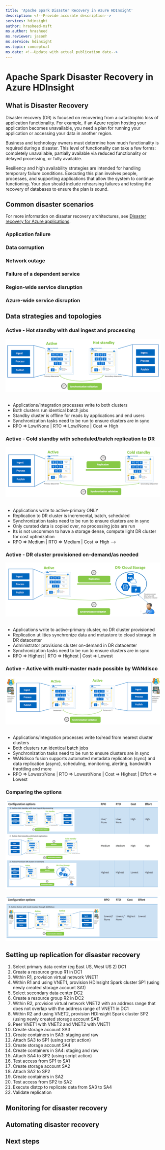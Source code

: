 ```yaml
---
title: 'Apache Spark Disaster Recovery in Azure HDInsight'
description: <!--Provide accurate description-->
services: hdinsight
author: hrasheed-msft
ms.author: hrasheed
ms.reviewer: jasonh
ms.service: hdinsight
ms.topic: conceptual
ms.date: <!--Update with actual publication date-->
---
```

# Apache Spark Disaster Recovery in Azure HDInsight


## What is Disaster Recovery

Disaster recovery (DR) is focused on recovering from a catastrophic loss of application functionality. For example, if an Azure region hosting your application becomes unavailable, you need a plan for running your application or accessing your data in another region.

Business and technology owners must determine how much functionality is required during a disaster. This level of functionality can take a few forms: completely unavailable, partially available via reduced functionality or delayed processing, or fully available.

Resiliency and high availability strategies are intended for handling temporary failure conditions. Executing this plan involves people, processes, and supporting applications that allow the system to continue functioning. Your plan should include rehearsing failures and testing the recovery of databases to ensure the plan is sound.

## Common disaster scenarios

For more information on disaster recovery architectures, see [Disaster recovery for Azure applications](https://docs.microsoft.com/azure/architecture/resiliency/disaster-recovery-azure-applications).


### Application failure

### Data corruption

### Network outage

### Failure of a dependent service

### Region-wide service disruption

### Azure-wide service disruption

## Data strategies and topologies

### Active - Hot standby with dual ingest and processing


![8-replicate-option1](./media/apache-spark-disaster-recovery/8-option-1-active-dual-ingest.png)
<br><br>
- Applications/integration processes write to both clusters
- Both clusters run identical batch jobs
- Standby cluster is offline for reads by applications and end users
- Synchronization tasks need to be run to ensure clusters are in sync
- RPO => Low/None | RTO => Low/None | Cost => High


### Active - Cold standby with scheduled/batch replication to DR


![8-replicate-option2](./media/apache-spark-disaster-recovery/8-option-2-active-cold-standby.png)
<br><br>
- Applications write to active-primary ONLY
- Replication to DR cluster is incremental, batch, scheduled
- Synchronization tasks need to be run to ensure clusters are in sync
- Only curated data is copied over, no processing jobs are run
- Its is not uncommon to have a storage dense, compute light DR cluster for cost optimization
- RPO => Medium | RTO => Medium | Cost => High
-->

### Active - DR cluster provisioned on-demand/as needed

![8-replicate-option3](./media/apache-spark-disaster-recovery/8-option-3-active-don-demand-dr.png)
<br><br>
- Applications write to active-primary cluster, no DR cluster provisioned
- Replication utilities synchronize data and metastore to cloud storage in DR datacenter
- Administrator provisions cluster on-demand in DR datacenter
- Synchronization tasks need to be run to ensure clusters are in sync
 - RPO => Highest | RTO => Highest | Cost => Lowest

### Active - Active with multi-master made possible by WANdisco

![8-replicate-option4](./media/apache-spark-disaster-recovery/8-option-4-active-active.png)
<br><br>
- Applications/integration processes write to/read from nearest cluster clusters
- Both clusters run identical batch jobs
- Synchronization tasks need to be run to ensure clusters are in sync
- WANdisco fusion supports automated metadata replication (sync) and data replication (async), scheduling, monitoring, alerting, bandwidth throttling and more
 - RPO => Lowest/None | RTO => Lowest/None | Cost => Highest | Effort => Lowest

### Comparing the options

![8-compare-1](./media/apache-spark-disaster-recovery/8-comparing-1.png)
<br><br>
![8-compare-2](./media/apache-spark-disaster-recovery/8-comparing-2.png)


## Setting up replication for disaster recovery

1. Select primary data center (eg East US, West US 2) DC1
1. Create a resource group R1 in DC1
1. Within R1, provision virtual network VNET1
1. Within R1 and using VNET1, provision HDInsight Spark cluster SP1 (using newly created storage account SA1)
1. Select secondary data center DC2
1. Create a resource group R2 in DC2
1. Within R2, provision virtual network VNET2 with an address range that does not overlap with the address range of VNET1 in DC1
1. Within R2 and using VNET2, provision HDInsight Spark cluster SP2 (using newly created storage account SA1)
1. Peer VNET1 with VNET2 and VNET2 with VNET1
1. Create storage account SA3
1. Create containers in SA3: staging and raw
1. Attach SA3 to SP1 (using script action)
1. Create storage account SA4
1. Create containers in SA4: staging and raw
1. Attach SA4 to SP2 (using script action)
1. Test access from SP1 to SA1
1. Create storage account SA2
1. Attach SA2 to SP2
1. Create containers in SA2
1. Test access from SP2 to SA2
1. Execute distcp to replicate data from SA3 to SA4
1. Validate replication

## Monitoring for disaster recovery

## Automating disaster recovery

## Next steps